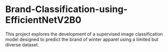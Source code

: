 # Brand-Classification-using-EfficientNetV2B0
This project explores the development of a supervised image classification model designed to predict the brand of winter apparel using a limited but diverse dataset.
